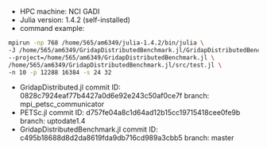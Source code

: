 * HPC machine:    NCI GADI
* Julia version:  1.4.2 (self-installed)
* command example: 
```bash
mpirun -np 768 /home/565/am6349/julia-1.4.2/bin/julia \
-J /home/565/am6349/GridapDistributedBenchmark.jl/GridapDistributedBenchmark.so \ 
--project=/home/565/am6349/GridapDistributedBenchmark.jl \ 
/home/565/am6349/GridapDistributedBenchmark.jl/src/test.jl \ 
-n 10 -p 12288 16384 -s 24 32
```
* GridapDistributed.jl           commit ID: 0828c7924eaf77b4427a0d6e92e243c50af0ce7f branch: mpi_petsc_communicator
* PETSc.jl                       commit ID: d757fe04a8c1d64ad12b15cc19715418cee0fe9b branch: uptodate1.4
* GridapDistributedBenchmark.jl  commit ID: c495b18688d8d2da8619fda9db716cd989a3cbb5 branch: master
